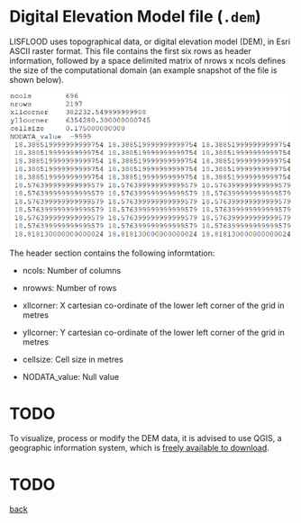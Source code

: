 # Digital Elevation Model file (`.dem`)

LISFLOOD uses topographical data, or digital elevation model (DEM), in Esri ASCII raster format. This file contains the first six rows as header information, followed by a space delimited matrix of nrows x ncols defines the size of the computational domain (an example snapshot of the file is shown below).

![image](/Figures/mesh1.PNG)

The header section contains the following informtation:

- ncols: Number of columns

- nrowws: Number of rows

- xllcorner: X cartesian co-ordinate of the lower left corner of the grid in metres

- yllcorner: Y cartesian co-ordinate of the lower left corner of the grid in metres

- cellsize: Cell size in metres

- NODATA_value: Null value



# TODO 

To visualize, process or modify the DEM data, it is advised to use QGIS, a geographic information system, which is [freely available to download](https://www.qgis.org/en/site/forusers/download.html). 

# TODO

[back](/Merewether1.md)
